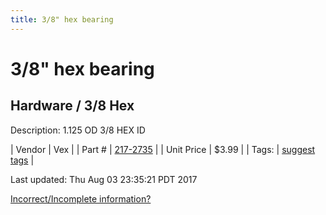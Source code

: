 ```yaml
---
title: 3/8" hex bearing
---
```


# 3/8" hex bearing
## Hardware / 3/8 Hex
Description: 	1.125 OD 3/8 HEX ID 

| Vendor | Vex | 
| Part # | [217-2735](http://www.vexrobotics.com/vexpro/hardware/bearings.html) | 
| Unit Price | $3.99 | 
| Tags: | [suggest tags](https://docs.google.com/forms/d/e/1FAIpQLSeWyY8v3RgOty-MyWmh9U0iivNYN_molChYyS-0U-o-kOAv_g/viewform) | 

Last updated: Thu Aug 03 23:35:21 PDT 2017

 [Incorrect/Incomplete information?](https://docs.google.com/forms/d/e/1FAIpQLSeWyY8v3RgOty-MyWmh9U0iivNYN_molChYyS-0U-o-kOAv_g/viewform)